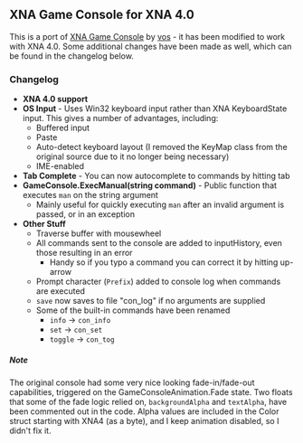 ## XNA Game Console for XNA 4.0

This is a port of [XNA Game Console](https://console.codeplex.com/) by [vos](https://www.codeplex.com/site/users/view/vos) - it has been modified to work with XNA 4.0. Some additional changes have been made as well, which can be found in the changelog below.

### Changelog

* **XNA 4.0 support**
* **OS Input** - Uses Win32 keyboard input rather than XNA KeyboardState input. This gives a number of advantages, including:
   * Buffered input
   * Paste
   * Auto-detect keyboard layout (I removed the KeyMap class from the original source due to it no longer being necessary)
   * IME-enabled
* **Tab Complete** - You can now autocomplete to commands by hitting tab
* **GameConsole.ExecManual(string command)** - Public function that executes `man` on the string argument
   * Mainly useful for quickly executing `man` after an invalid argument is passed, or in an exception
* **Other Stuff**
   * Traverse buffer with mousewheel 
   * All commands sent to the console are added to inputHistory, even those resulting in an error
     * Handy so if you typo a command you can correct it by hitting up-arrow
   * Prompt character (`Prefix`) added to console log when commands are executed
   * `save` now saves to file "con_log" if no arguments are supplied
   * Some of the built-in commands have been renamed
     * `info` → `con_info`
     * `set` → `con_set`
     * `toggle` → `con_tog`


##### Note
The original console had some very nice looking fade-in/fade-out capabilities, triggered on the GameConsoleAnimation.Fade state. Two floats that some of the fade logic relied on, `backgroundAlpha` and `textAlpha`, have been commented out in the code. Alpha values are included in the Color struct starting with XNA4 (as a byte), and I keep animation disabled, so I didn't fix it.
